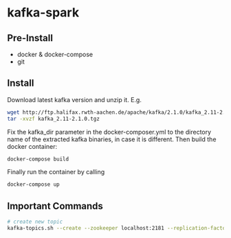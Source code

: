 # kafka-spark


## Pre-Install

  * docker & docker-compose
  * git

## Install

Download latest kafka version and unzip it. E.g.

```bash
wget http://ftp.halifax.rwth-aachen.de/apache/kafka/2.1.0/kafka_2.11-2.1.0.tgz
tar -xvzf kafka_2.11-2.1.0.tgz
```

Fix the kafka_dir parameter in the docker-composer.yml to the directory name of the extracted kafka binaries, in case it is different. Then build the docker container:

```bash
docker-compose build
```

Finally run the container by calling

```bash
docker-compose up
```

## Important Commands


```bash
# create new topic
kafka-topics.sh --create --zookeeper localhost:2181 --replication-factor 1 --partitions 1 --topic test
```
